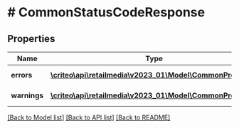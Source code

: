 # # CommonStatusCodeResponse

## Properties

Name | Type | Description | Notes
------------ | ------------- | ------------- | -------------
**errors** | [**\criteo\api\retailmedia\v2023_01\Model\CommonProblem[]**](CommonProblem.md) | errors | [optional] [readonly]
**warnings** | [**\criteo\api\retailmedia\v2023_01\Model\CommonProblem[]**](CommonProblem.md) | warnings | [optional] [readonly]

[[Back to Model list]](../../README.md#models) [[Back to API list]](../../README.md#endpoints) [[Back to README]](../../README.md)
